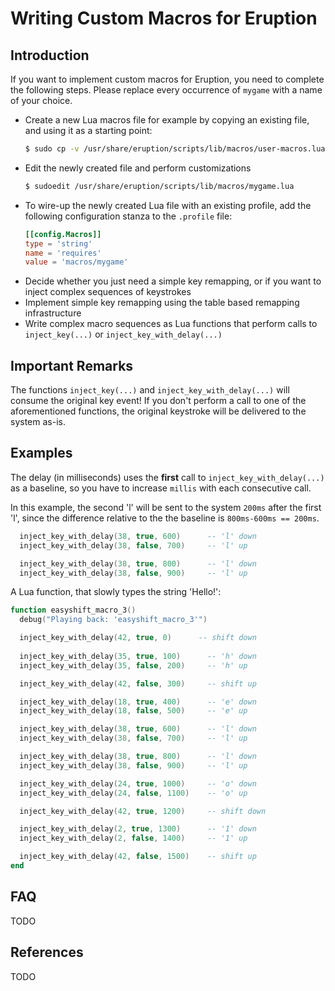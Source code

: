 # Writing Custom Macros for Eruption

## Introduction

If you want to implement custom macros for Eruption, you need to complete the following steps. Please replace every occurrence of
`mygame` with a name of your choice.

* Create a new Lua macros file for example by copying an existing file, and using it as a starting point:
  ```bash
  $ sudo cp -v /usr/share/eruption/scripts/lib/macros/user-macros.lua /usr/share/eruption/scripts/lib/macros/mygame.lua
  ```
* Edit the newly created file and perform customizations
  ```bash
  $ sudoedit /usr/share/eruption/scripts/lib/macros/mygame.lua
  ```
* To wire-up the newly created Lua file with an existing profile, 
  add the following configuration stanza to the `.profile` file:
  ```toml
  [[config.Macros]]
  type = 'string'
  name = 'requires'
  value = 'macros/mygame'
  ```
* Decide whether you just need a simple key remapping, or if you want to inject complex sequences of keystrokes
* Implement simple key remapping using the table based remapping infrastructure
* Write complex macro sequences as Lua functions that perform calls to `inject_key(...)` or `inject_key_with_delay(...)`

## Important Remarks

The functions `inject_key(...)` and `inject_key_with_delay(...)` will consume the original key event!
If you don't perform a call to one of the aforementioned functions, the original keystroke will be
delivered to the system as-is.

## Examples

The delay (in milliseconds) uses the **first** call to `inject_key_with_delay(...)` as a baseline, so you have to increase `millis` with each consecutive call.

In this example, the second 'l' will be sent to the system `200ms` after the first 'l', since the difference relative to the the baseline is `800ms-600ms == 200ms`.

```lua
  inject_key_with_delay(38, true, 600)  	-- 'l' down
  inject_key_with_delay(38, false, 700)  	-- 'l' up

  inject_key_with_delay(38, true, 800)  	-- 'l' down
  inject_key_with_delay(38, false, 900)  	-- 'l' up
```

A Lua function, that slowly types the string 'Hello!':
```lua
function easyshift_macro_3()
  debug("Playing back: 'easyshift_macro_3'")

  inject_key_with_delay(42, true, 0)      -- shift down
    
  inject_key_with_delay(35, true, 100)  	-- 'h' down
  inject_key_with_delay(35, false, 200)  	-- 'h' up

  inject_key_with_delay(42, false, 300) 	-- shift up

  inject_key_with_delay(18, true, 400)  	-- 'e' down
  inject_key_with_delay(18, false, 500)  	-- 'e' up

  inject_key_with_delay(38, true, 600)  	-- 'l' down
  inject_key_with_delay(38, false, 700)  	-- 'l' up

  inject_key_with_delay(38, true, 800)  	-- 'l' down
  inject_key_with_delay(38, false, 900)  	-- 'l' up

  inject_key_with_delay(24, true, 1000)  	-- 'o' down
  inject_key_with_delay(24, false, 1100) 	-- 'o' up

  inject_key_with_delay(42, true, 1200)  	-- shift down

  inject_key_with_delay(2, true, 1300)  	-- '1' down
  inject_key_with_delay(2, false, 1400)  	-- '1' up

  inject_key_with_delay(42, false, 1500) 	-- shift up
end
```

## FAQ

TODO

## References

TODO
